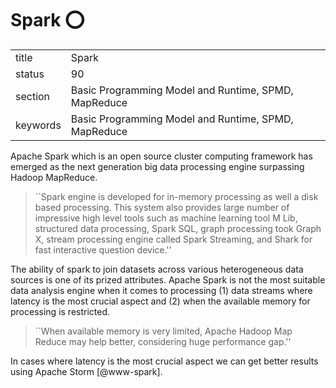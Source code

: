 # Spark :o:


|          |                                                      |
| -------- | ---------------------------------------------------- |
| title    | Spark                                                | 
| status   | 90                                                   |
| section  | Basic Programming Model and Runtime, SPMD, MapReduce |
| keywords | Basic Programming Model and Runtime, SPMD, MapReduce |



Apache Spark which is an open source cluster computing framework has
emerged as the next generation big data processing engine surpassing
Hadoop MapReduce.

> ``Spark engine is developed for in-memory processing as well a disk
> based processing. This system also provides large number of
> impressive high level tools such as machine learning tool M Lib,
> structured data processing, Spark SQL, graph processing took Graph
> X, stream processing engine called Spark Streaming, and Shark for
> fast interactive question device.''

The ability of spark to join
datasets across various heterogeneous data sources is one of its
prized attributes. Apache Spark is not the most suitable data analysis
engine when it comes to processing (1) data streams where latency is
the most crucial aspect and (2) when the available memory for
processing is restricted.

> ``When available memory is very limited, Apache Hadoop Map Reduce
> may help better, considering huge performance gap.''

In cases where latency is the most crucial aspect we can get
better results using Apache Storm [@www-spark].
     
